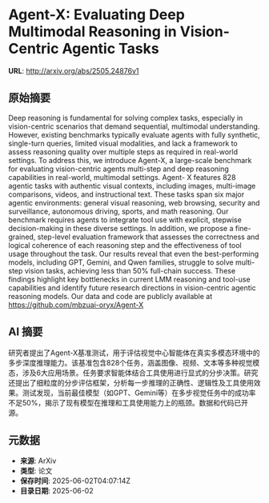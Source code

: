 # Agent-X: Evaluating Deep Multimodal Reasoning in Vision-Centric Agentic Tasks

**URL**: http://arxiv.org/abs/2505.24876v1

## 原始摘要

Deep reasoning is fundamental for solving complex tasks, especially in
vision-centric scenarios that demand sequential, multimodal understanding.
However, existing benchmarks typically evaluate agents with fully synthetic,
single-turn queries, limited visual modalities, and lack a framework to assess
reasoning quality over multiple steps as required in real-world settings. To
address this, we introduce Agent-X, a large-scale benchmark for evaluating
vision-centric agents multi-step and deep reasoning capabilities in real-world,
multimodal settings. Agent- X features 828 agentic tasks with authentic visual
contexts, including images, multi-image comparisons, videos, and instructional
text. These tasks span six major agentic environments: general visual
reasoning, web browsing, security and surveillance, autonomous driving, sports,
and math reasoning. Our benchmark requires agents to integrate tool use with
explicit, stepwise decision-making in these diverse settings. In addition, we
propose a fine-grained, step-level evaluation framework that assesses the
correctness and logical coherence of each reasoning step and the effectiveness
of tool usage throughout the task. Our results reveal that even the
best-performing models, including GPT, Gemini, and Qwen families, struggle to
solve multi-step vision tasks, achieving less than 50% full-chain success.
These findings highlight key bottlenecks in current LMM reasoning and tool-use
capabilities and identify future research directions in vision-centric agentic
reasoning models. Our data and code are publicly available at
https://github.com/mbzuai-oryx/Agent-X


## AI 摘要

研究者提出了Agent-X基准测试，用于评估视觉中心智能体在真实多模态环境中的多步深度推理能力。该基准包含828个任务，涵盖图像、视频、文本等多种视觉模态，涉及6大应用场景。任务要求智能体结合工具使用进行显式的分步决策。研究还提出了细粒度的分步评估框架，分析每一步推理的正确性、逻辑性及工具使用效果。测试发现，当前最佳模型（如GPT、Gemini等）在多步视觉任务中的成功率不足50%，揭示了现有模型在推理和工具使用能力上的瓶颈。数据和代码已开源。

## 元数据

- **来源**: ArXiv
- **类型**: 论文
- **保存时间**: 2025-06-02T04:07:14Z
- **目录日期**: 2025-06-02
